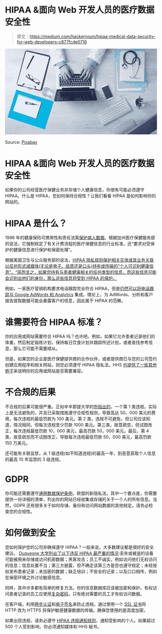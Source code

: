 # HIPAA &面向 Web 开发人员的医疗数据安全性

> 原文：<https://medium.com/hackernoon/hipaa-medical-data-security-for-web-developers-c877fcde0716>

![](img/32fd24848c5fd7d6df0999a9fd8c5a3f.png)

Source: [Pixabay](https://pixabay.com/en/computer-business-typing-keyboard-1149148/)

# HIPAA &面向 Web 开发人员的医疗数据安全性

如果你的公司经营医疗保健业务并存储个人健康信息，你很有可能必须遵守 HIPAA。什么是 HIPAA，您如何保持合规性？让我们看看 HIPAA 是如何影响你的网站的。

# HIPAA 是什么？

1996 年的健康保险可携带性和责任法案[保护病人数据](http://www.dhcs.ca.gov/formsandpubs/laws/hipaa/Pages/1.00WhatisHIPAA.aspx)。根据加州医疗保健服务部的说法，它强制规定了有关计费流程的医疗保健信息的行业标准，还“要求对受保护的健康信息进行保护和保密处理”。

根据美国卫生与公众服务部的说法，[HIPAA 隐私规则保护相关实体或其业务关联以任何形式或媒体(无论是电子、纸质还是口头)持有或传输的“个人可识别健康信息”。“简而言之，如果您持有与患者健康相关的任何类型的信息，而这些信息可能会识别出他们的身份，那么这些信息将受到 HIPAA 的保护。](https://www.hhs.gov/hipaa/for-professionals/privacy/laws-regulations/index.html)

例如，一家医疗营销机构要求电话跟踪完全符合 HIPAA，但是[仍然可以将电话跟踪与 Google AdWords 和 Analytics](https://www.callrail.com/blog/call-tracking-hipaa-healthcare-marketing/) 集成。理论上，为 AdWords、分析和客户报告提取数据可能会暴露客户的信息，因此属于 HIPAA 的范畴。

# 谁需要符合 HIPAA 标准？

你的应用或网站需要符合 HIPAA 吗？也许吧。例如，如果它允许患者记录他们的体重，然后制定锻炼计划，保持每日饮食计划并跟踪所述计划，或者查找参考信息，那么它可能不需要顺从。

但是，如果您的企业是医疗保健提供商的合作伙伴，或者提供商已与您的公司签约创建应用程序和相关网站，则您必须遵守 HIPAA 隐私法。HHS [也提供了一些其他例子](https://hipaaqsportal.hhs.gov/community-library/accounts/92/925889/Public/OCR-health-app-developer-scenarios-2-2016.pdf)来说明你的应用或网站是否需要兼容。

# 不合规的后果

不合规的后果可能很严重。正如辛辛那提大学的[所指出的](https://cahsonline.uc.edu/resources/mha/infographics/the-increasing-demand-for-board-certified-behavior-analysts/)，一个第 1 类违规，实际上是无法避免的，并且已采取措施遵守合规性规则，导致高达 50，000 美元的费用，每次违规的最低罚款为 100 美元。第 2 类，违规不可避免，但公司应该知道，情况相同，但每次违规至少罚款 1000 美元。第三类，故意疏忽，但试图改正，每次违规最低罚款 10，000 美元，最高罚款 50，000 美元。最后，第 4 类，故意疏忽而不试图改正，导致每次违规最低罚款 50，000 美元，最高罚款 150 万美元。

还可能有关联监禁，从 1 级违规(如不知道违规)的最高一年，到恶意获取个人信息的最高 10 年监禁的 3 级违规。

# GDPR

你可能还需要遵守[通用数据保护条例](https://hackernoon.com/im-a-developer-and-general-data-protection-regulation-gdpr-is-no-big-deal-or-is-it-2f2b7b3f124)，欧盟的新隐私法。其中一个要点是，你需要提供一份详细的清单，列出你的网站已经收集或存储的关于一个人的所有信息。当然，GDPR 还有很多关于如何存储、备份和访问网站数据的其他规定。请务必检查您的合规性。

# 如何做到安全

您如何保护您的公司并确保遵守 HIPAA？一般来说，大多数建议都是很好的安全建议。 [Duquesne 大学列出了以下违反 HIPAA 最严重的情况](https://onlinenursing.duq.edu/blog/staying-top-hipaa-2017/):丢失或被盗的设备可能被用来存储或访问机密数据；黑客攻击；员工不诚实，例如访问他们无权访问的信息；信息处置不当；第三方披露，但不确定该第三方是否也遵守规定；未经授权发布患者记录；未加密的数据；缺乏培训；不安全的记录；以及口口相传，例如在保密环境之外讨论敏感信息。

同样，其中许多都有简单的修复方法。你的信息数据库应该被加密和保护。有权访问患者记录的员工应使用[复杂密码](http://www.tgdaily.com/security/how-to-create-a-strong-and-secure-password)，只有绝对需要的员工才有权访问数据。

在客户端，利用[两步认证](https://hackernoon.com/dealing-with-national-medical-security-breaches-how-to-prepare-the-front-lines-of-cybersecurity-f31f2ab3d06f)和[电子签名](https://hackernoon.com/navigating-security-concerns-with-e-signatures-health-data-8e21ea15a14f)来防止违规。通过使用一个 [SSL 证书](https://goingclear.com/business-website-needs-ssl-certificate/)将 HTTP 改为 HTTPS 将保护敏感健康数据的传输。确保您使用的是高度加密。

如果出现违规，请务必遵守 [HIPAA 违规通知规则](https://www.hhs.gov/hipaa/for-professionals/breach-notification/index.html)，通知受影响的个人。如果超过 500 个人受到影响，你必须通知媒体和 HHS 秘书。